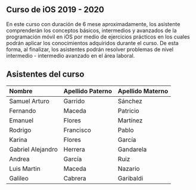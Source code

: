 ## Curso de iOS 2019 - 2020

En este curso con duración de 6 mese aproximadamente, los asistente comprenderán los conceptos básicos, intermedios y avanzados de la programación móvil en iOS por medio de ejercicios prácticos en los cuales podrán aplicar los conocimientos adquiridos durante el curso. De esta forma, al finalizar, los asistentes podrán resolver problemas de nivel intermedio - intermedio avanzado en el área laboral.

## Asistentes del curso 

| Nombre                | Apellido Paterno                           | Apellido Materno                         |
|:-------------------------------|:-------------------------------|:-------------------------------|
| Samuel Arturo | Garrido | Sánchez |
| Fernando | Maceda | Patricio |
| Emanuel | Flores | Martínez |
| Rodrigo | Francisco | Pablo |
| Karina | Flores | García |
| Gabriel Alejandro | Herrera | Gandarela |
| Andrea | García | Ruiz |
| Luis Martin | Maceda | Nazario |
| Galileo | Cabrera | Garibaldi |
